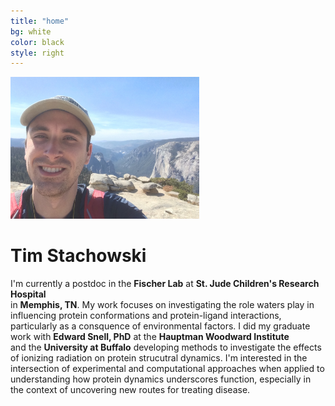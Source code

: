 ```yaml
---
title: "home"
bg: white
color: black
style: right
---
```



<img src="img/IMG_0988.JPG" width="60%">


# Tim Stachowski

I'm currently a postdoc in the **Fischer Lab** at **St. Jude Children's Research Hospital** <br>
in **Memphis, TN**. My work focuses on investigating the role waters play in influencing protein conformations and protein-ligand interactions, particularly as a consquence of environmental factors. I did my graduate work with **Edward Snell, PhD** at the **Hauptman Woodward Institute** <br>
and the **University at Buffalo** developing methods to investigate the effects of ionizing radiation on protein strucutral dynamics. I'm interested in the intersection of experimental and computational approaches when applied to understanding how protein dynamics underscores function, especially in the context of uncovering new routes for treating disease. 

 

